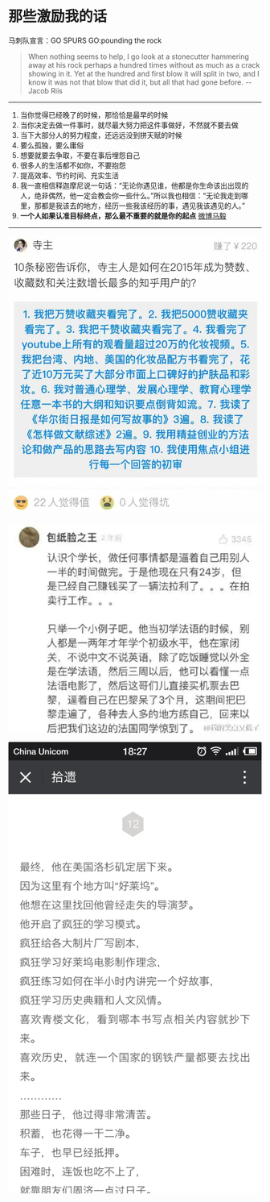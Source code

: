 # 那些激励我的话

马刺队宣言：GO SPURS GO:pounding the rock

> When nothing seems to help, I go look at a stonecutter hammering away at his rock perhaps a hundred times without as much as a crack showing in it. Yet at the hundred and first blow it will split in two, and I know it was not that blow that did it, but all that had gone before.
> -- Jacob Riis

---

1. 当你觉得已经晚了的时候，那恰恰是最早的时候
2. 当你决定去做一件事时，就尽最大努力把这件事做好，不然就不要去做
3. 当下大部分人的努力程度，还远远没到拼天赋的时候
4. 要么孤独，要么庸俗
5. 想要就要去争取，不要在事后埋怨自己
6. 很多人的生活都不如你，不要抱怨
7. 提高效率、节约时间、充实生活
8. 我一直相信释迦摩尼说一句话：“无论你遇见谁，他都是你生命该出出现的人，绝非偶然，他一定会教会你一些什么。”所以我也相信：“无论我走到哪里，那都是我该去的地方，经历一些我该经历的事，遇见我该遇见的人。”
9. **一个人如果认准目标终点，那么最不重要的就是你的起点** [微博马毅](https://weibo.com/u/3235040884)

---

![](https://raw.githubusercontent.com/alwqx/picx-images-hosting/master/common/banner/mov1.jpg)

![](https://raw.githubusercontent.com/alwqx/picx-images-hosting/master/common/banner/mov2.jpg)

![](https://raw.githubusercontent.com/alwqx/picx-images-hosting/master/common/banner/mov3.jpg)
